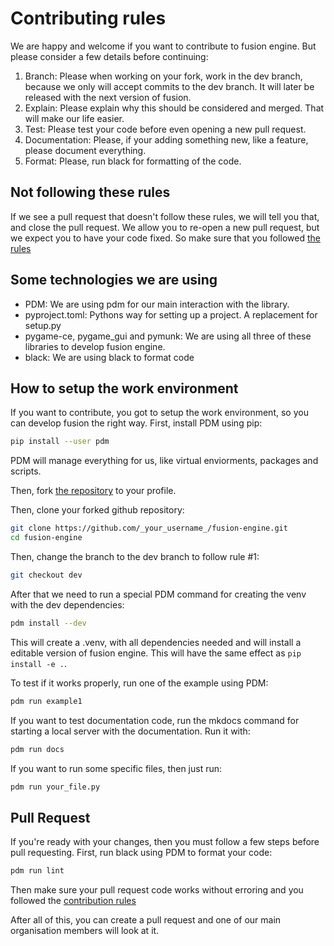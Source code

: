 # Contributing rules
We are happy and welcome if you want to contribute to fusion engine. But please consider a few details before continuing:
1. Branch: Please when working on your fork, work in the dev branch, because we only will accept commits to the dev branch. It will later be released with the next version of fusion.
2. Explain: Please explain why this should be considered and merged. That will make our life easier.
3. Test: Please test your code before even opening a new pull request. 
4. Documentation: Please, if your adding something new, like a feature, please document everything. 
5. Format: Please, run black for formatting of the code.

## Not following these rules
If we see a pull request that doesn't follow these rules, we will tell you that, and close the pull request. 
We allow you to re-open a new pull request, but we expect you to have your code fixed.
So make sure that you followed [the rules](#contributing-rules)

## Some technologies we are using
- PDM: We are using pdm for our main interaction with the library.
- pyproject.toml: Pythons way for setting up a project. A replacement for setup.py
- pygame-ce, pygame_gui and pymunk: We are using all three of these libraries to develop fusion engine.
- black: We are using black to format code

## How to setup the work environment
If you want to contribute, you got to setup the work environment, so you can develop fusion the right way. First, install PDM using pip:
```bash
pip install --user pdm
```
PDM will manage everything for us, like virtual enviorments, packages and scripts.

Then, fork [the repository](https://github.com/fusionengine-org/fusion-engine) to your profile.

Then, clone your forked github repository:
```bash
git clone https://github.com/_your_username_/fusion-engine.git
cd fusion-engine
```
Then, change the branch to the dev branch to follow rule #1:
```bash
git checkout dev
```

After that we need to run a special PDM command for creating the venv with the dev dependencies:
```bash
pdm install --dev
```
This will create a .venv, with all dependencies needed and will install a editable version of fusion engine. This will have the same effect as `pip install -e .`.

To test if it works properly, run one of the example using PDM:
```bash
pdm run example1
```

If you want to test documentation code, run the mkdocs command for starting a local server with the documentation. Run it with:
```bash
pdm run docs
```

If you want to run some specific files, then just run:
```bash
pdm run your_file.py
```

## Pull Request
If you're ready with your changes, then you must follow a few steps before pull requesting.
First, run black using PDM to format your code:
```bash
pdm run lint
```

Then make sure your pull request code works without erroring and you followed the [contribution rules](#contributing-rules)

After all of this, you can create a pull request and one of our main organisation members will look at it.